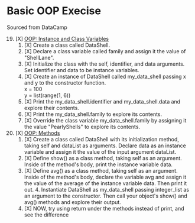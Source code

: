 # Basic OOP Execise  
Sourced from DataCamp


19. [X] [OOP: Instance and Class Variables](#OOP:-Instance-and-Class-Attributes)
    1. [X] Create a class called DataShell.
    2. [X] Declare a class variable called family and assign it the value of "ShellLane".
    3. [X] Initialize the class with the self, identifier, and data arguments. Set identifier and data to be instance variables.
    4. [X] Create an instance of DataShell called my_data_shell passing x and y to the constructor function.  
        x = 100   
        y = list(range(1, 6))
    5. [X] Print the my_data_shell.identifier and my_data_shell.data and explore their contents.
    6. [X] Print the my_data_shell.family to explore its contents.
    7. [X] Override the class variable my_data_shell.family by assigning it the value "PearlyShells" to explore its contents.
20. [X] [OOP: Methods](#OOP:-Methods)
    1. [X] Create a class called DataShell with its initialization method, taking self and dataList as arguments. Declare data as an instance variable and assign it the value of the input argument dataList.
    2. [X] Define show() as a class method, taking self as an argument. Inside of the method's body, print the instance variable data.
    3. [X] Define avg() as a class method, taking self as an argument. Inside of the method's body, declare the variable avg and assign it the value of the average of the instance variable data. Then print it out.  4. Instantiate DataShell as my_data_shell passing integer_list as an argument to the constructor. Then call your object's show() and avg() methods and explore their output.
    5. [X] NOW, try using return under the methods instead of print, and see the difference
